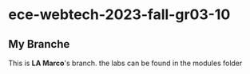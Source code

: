 # ece-webtech-2023-fall-gr03-10

## My Branche

This is **LA Marco**'s branch.
the labs can be found in the modules folder
